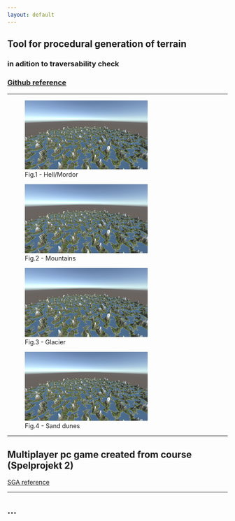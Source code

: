 ```yaml
---
layout: default
---
```



## Tool for procedural generation of terrain
### in adition to traversability check

### [Github reference](https://github.com/slypez/Procedural_generation_of_terrain)

***

<div flow = left>
  <figure>
  <img width="281" height="158" src="images/terrain/Mountains_2.png">
  <div flow = none>   
  <figcaption>Fig.1 - Hell/Mordor </figcaption>
  </div>
</figure>

<figure>
  <img width="281" height="158" src="images/terrain/Mountains_2.png">
  <div flow = none>
  <figcaption>Fig.2 - Mountains</figcaption>
  </div> 
</figure>
</div>

<div flow = left>
  <figure>
  <img width="281" height="158" src="images/terrain/Mountains_2.png">
  <div flow = none>
  <figcaption>Fig.3 - Glacier</figcaption>
  </div>
  </figure>

<figure>
  <img width="281" height="158" src="images/terrain/Mountains_2.png">
  <div flow = none>
  <figcaption>Fig.4 - Sand dunes</figcaption>
  </div>
</figure>
</div>

***

## Multiplayer pc game created from course (Spelprojekt 2)

[SGA reference](https://www.gameawards.se/Games/2019/re%3ASurge)

***

## ...
